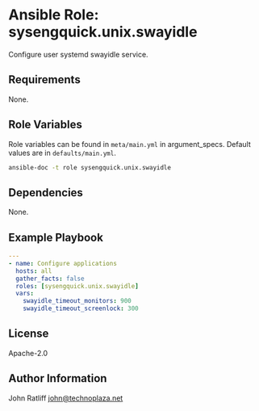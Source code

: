 # Ansible Role: sysengquick.unix.swayidle

Configure user systemd swayidle service.

## Requirements

None.

## Role Variables

Role variables can be found in `meta/main.yml` in argument_specs.
Default values are in `defaults/main.yml`.

```bash
ansible-doc -t role sysengquick.unix.swayidle
```

## Dependencies

None.

## Example Playbook

```yaml
---
- name: Configure applications
  hosts: all
  gather_facts: false
  roles: [sysengquick.unix.swayidle]
  vars:
    swayidle_timeout_monitors: 900
    swayidle_timeout_screenlock: 300
```

## License

Apache-2.0

## Author Information

John Ratliff <john@technoplaza.net>
